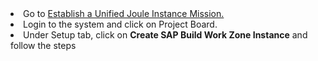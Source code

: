 <li>Go to <a href="https://discovery-center.cloud.sap/missiondetail/4538/4826/"</href>Establish a Unified Joule Instance Mission.</a></li> 
<li>Login to the system and click on Project Board. </li>
<li>Under Setup tab, click on <b>Create SAP Build Work Zone Instance</b> and follow the steps </li>
